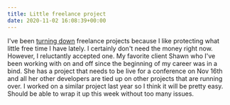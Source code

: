 ```yaml
---
title: Little freelance project
date: 2020-11-02 16:08:39+00:00
---
```


I've been <a href="https://sive.rs/hellyeah">turning down</a> freelance projects because I like protecting what little free time I have lately. I certainly don't need the money right now. However, I reluctantly accepted one.  My favorite client Shawn who I've been working with on and off since the beginning of my career was in a bind. She has a project that needs to be live for a conference on Nov 16th and all her other developers are tied up on other projects that are running over. I worked on a similar project last year so I think it will be pretty easy. Should be able to wrap it up this week without too many issues.

